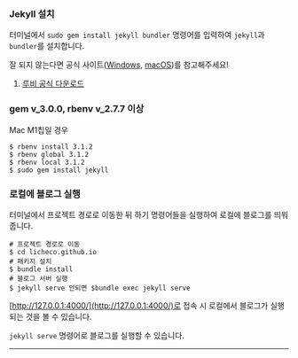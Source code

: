 ### Jekyll 설치

터미널에서 `sudo gem install jekyll bundler` 명령어를 입력하여 `jekyll`과 `bundler`를 설치합니다.

잘 되지 않는다면 공식 사이트([Windows](https://jekyllrb.com/docs/installation/windows/), [macOS](https://jekyllrb.com/docs/installation/macos/))를 참고해주세요!

1. [루비 공식 다운로드](https://rubyinstaller.org/downloads/)

### gem v_3.0.0, rbenv v_2.7.7 이상

Mac M1칩일 경우

```shell
$ rbenv install 3.1.2
$ rbenv global 3.1.2
$ rbenv local 3.1.2
$ sudo gem install jekyll
```

### 로컬에 블로그 실행

터미널에서 프로젝트 경로로 이동한 뒤 하기 명령어들을 실행하여 로컬에 블로그를 띄워줍니다.

```shell
# 프로젝트 경로로 이동
$ cd licheco.github.io
# 패키지 설치
$ bundle install
# 블로그 서버 실행
$ jekyll serve 안되면 $bundle exec jekyll serve
```

[http://127.0.0.1:4000/](http://127.0.0.1:4000/)로 접속 시 로컬에서 블로그가 실행되는 것을 볼 수 있습니다.

`jekyll serve` 명령어로 블로그를 실행할 수 있습니다.

---
